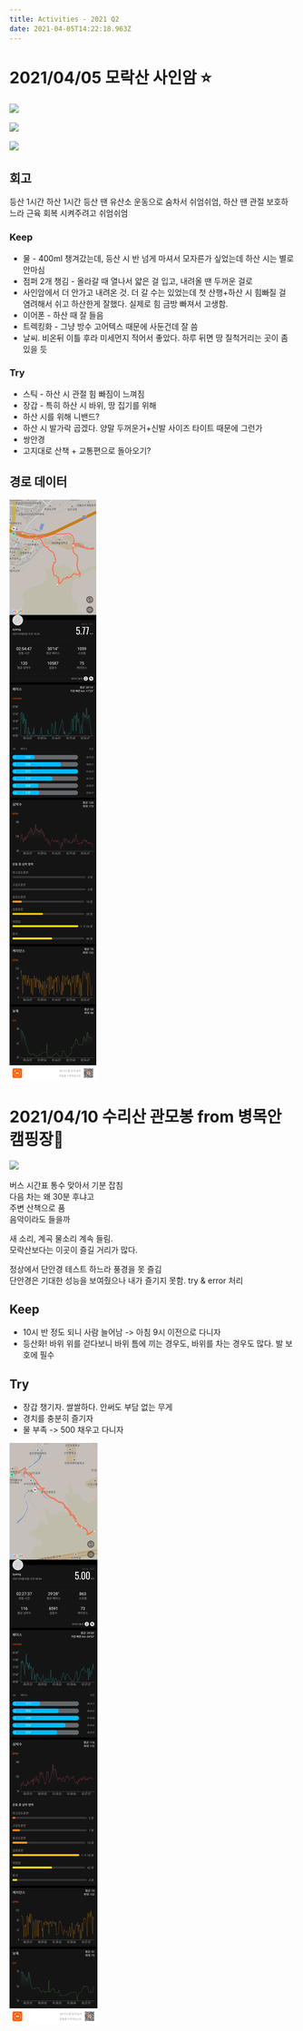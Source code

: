```yaml
---
title: Activities - 2021 Q2
date: 2021-04-05T14:22:18.963Z
---
```


# 2021/04/05 모락산 사인암 ⭐

![](/images/uploads/pano_20210405_113526.jpg)

![](/images/uploads/1617633232094.jpg)

![](/images/uploads/1617633232038.jpg)

## 회고

등산 1시간 하산 1시간
등산 땐 유산소 운동으로 숨차서 쉬엄쉬엄, 하산 땐 관절 보호하느라 근육 회복 시켜주려고 쉬엄쉬엄

### Keep

- 물 - 400ml 챙겨갔는데, 등산 시 반 넘게 마셔서 모자른가 싶었는데 하산 시는 별로 안마심
- 점퍼 2개 챙김 - 올라갈 때 열나서 얇은 걸 입고, 내려올 땐 두꺼운 걸로
- 사인암에서 더 안가고 내려온 것. 더 갈 수는 있었는데 첫 산행+하산 시 힘빠질 걸 염려해서 쉬고 하산한게 잘했다. 실제로 힘 금방 빠져서 고생함.
- 이어폰 - 하산 때 잘 들음
- 트렉킹화 - 그냥 방수 고어텍스 때문에 사둔건데 잘 씀
- 날씨. 비온뒤 이틀 후라 미세먼지 적어서 좋았다. 하루 뒤면 땅 질척거리는 곳이 좀 있을 듯

### Try

- 스틱 - 하산 시 관절 힘 빠짐이 느껴짐
- 장갑 - 특히 하산 시 바위, 땅 집기를 위해
- 하산 시를 위해 니밴드?
- 하산 시 발가락 곱겠다. 양말 두꺼운거+신발 사이즈 타이트 때문에 그런가
- 쌍안경
- 고지대로 산책 + 교통편으로 돌아오기?

## 경로 데이터

![](/images/uploads/1617613074934.jpg)

# 2021/04/10 수리산 관모봉 from 병목안캠핑장🌟

![](/images/uploads/pano_20210410_092049.jpg)

버스 시간표 통수 맞아서 기분 잡침\
다음 차는 왜 30분 후냐고\
주변 산책으로 품\
음악이라도 들을까

새 소리, 계곡 물소리 계속 들림.\
모락산보다는 이곳이 즐길 거리가 많다.

정상에서 단안경 테스트 하느라 풍경을 못 즐김\
단안경은 기대한 성능을 보여줬으나 내가 즐기지 못함. try & error 처리

## Keep
- 10시 반 정도 되니 사람 늘어남 -> 아침 9시 이전으로 다니자
- 등산화! 바위 위를 걷다보니 바위 틈에 끼는 경우도, 바위를 차는 경우도 많다. 발 보호에 필수

## Try
- 장갑 챙기자. 쌀쌀하다. 안써도 부담 없는 무게
- 경치를 충분히 즐기자
- 물 부족 -> 500 채우고 다니자

![](/images/uploads/sportdetails_long.jpg)